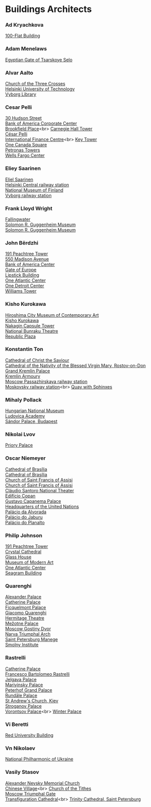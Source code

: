 # Buildings Architects
### Ad Kryachkova
[100-Flat Building](https://en.wikipedia.org/wiki/100-Flat_Building)<br>
### Adam Menelaws
[Egyptian Gate of Tsarskoye Selo](https://en.wikipedia.org/wiki/Egyptian_Gate_of_Tsarskoye_Selo)<br>
### Alvar Aalto
[Church of the Three Crosses](https://en.wikipedia.org/wiki/Church_of_the_Three_Crosses)<br>
[Helsinki University of Technology](https://en.wikipedia.org/wiki/Helsinki_University_of_Technology)<br>
[Vyborg Library](https://en.wikipedia.org/wiki/Vyborg_Library)<br>
### Cesar Pelli
[30 Hudson Street](https://en.wikipedia.org/wiki/30_Hudson_Street)<br>
[Bank of America Corporate Center](https://en.wikipedia.org/wiki/Bank_of_America_Corporate_Center)<br>
[Brookfield Place](https://en.wikipedia.org/wiki/Brookfield_Place_(New_York_City))<br>
[Carnegie Hall Tower](https://en.wikipedia.org/wiki/Carnegie_Hall_Tower)<br>
[César Pelli](https://en.wikipedia.org/wiki/C%C3%A9sar_Pelli)<br>
[International Finance Centre](https://en.wikipedia.org/wiki/International_Finance_Centre_(Hong_Kong))<br>
[Key Tower](https://en.wikipedia.org/wiki/Key_Tower)<br>
[One Canada Square](https://en.wikipedia.org/wiki/One_Canada_Square)<br>
[Petronas Towers](https://en.wikipedia.org/wiki/Petronas_Towers)<br>
[Wells Fargo Center](https://en.wikipedia.org/wiki/Wells_Fargo_Center_(Minneapolis))<br>
### Eliey Saarinen
[Eliel Saarinen](https://en.wikipedia.org/wiki/Eliel_Saarinen)<br>
[Helsinki Central railway station](https://en.wikipedia.org/wiki/Helsinki_Central_railway_station)<br>
[National Museum of Finland](https://en.wikipedia.org/wiki/National_Museum_of_Finland)<br>
[Vyborg railway station](https://en.wikipedia.org/wiki/Vyborg_railway_station)<br>
### Frank Lloyd Wright
[Fallingwater](https://en.wikipedia.org/wiki/Fallingwater)<br>
[Solomon R. Guggenheim Museum](https://en.wikipedia.org/wiki/Solomon_R._Guggenheim_Museum)<br>
[Solomon R. Guggenheim Museum](https://en.wikipedia.org/wiki/Solomon_R._Guggenheim_Museum)<br>
### John Bёrdzhi
[191 Peachtree Tower](https://en.wikipedia.org/wiki/191_Peachtree_Tower)<br>
[550 Madison Avenue](https://en.wikipedia.org/wiki/550_Madison_Avenue)<br>
[Bank of America Center](https://en.wikipedia.org/wiki/Bank_of_America_Center_(Houston))<br>
[Gate of Europe](https://en.wikipedia.org/wiki/Gate_of_Europe)<br>
[Lipstick Building](https://en.wikipedia.org/wiki/Lipstick_Building)<br>
[One Atlantic Center](https://en.wikipedia.org/wiki/One_Atlantic_Center)<br>
[One Detroit Center](https://en.wikipedia.org/wiki/One_Detroit_Center)<br>
[Williams Tower](https://en.wikipedia.org/wiki/Williams_Tower)<br>
### Kisho Kurokawa
[Hiroshima City Museum of Contemporary Art](https://en.wikipedia.org/wiki/Hiroshima_City_Museum_of_Contemporary_Art)<br>
[Kisho Kurokawa](https://en.wikipedia.org/wiki/Kisho_Kurokawa)<br>
[Nakagin Capsule Tower](https://en.wikipedia.org/wiki/Nakagin_Capsule_Tower)<br>
[National Bunraku Theatre](https://en.wikipedia.org/wiki/National_Bunraku_Theatre)<br>
[Republic Plaza](https://en.wikipedia.org/wiki/Republic_Plaza_(Singapore))<br>
### Konstantin Ton
[Cathedral of Christ the Saviour](https://en.wikipedia.org/wiki/Cathedral_of_Christ_the_Saviour)<br>
[Cathedral of the Nativity of the Blessed Virgin Mary, Rostov-on-Don](https://en.wikipedia.org/wiki/Cathedral_of_the_Nativity_of_the_Blessed_Virgin_Mary,_Rostov-on-Don)<br>
[Grand Kremlin Palace](https://en.wikipedia.org/wiki/Grand_Kremlin_Palace)<br>
[Kremlin Armoury](https://en.wikipedia.org/wiki/Kremlin_Armoury)<br>
[Moscow Passazhirskaya railway station](https://en.wikipedia.org/wiki/Moscow_Passazhirskaya_railway_station)<br>
[Moskovsky railway station](https://en.wikipedia.org/wiki/Moskovsky_railway_station_(Saint_Petersburg))<br>
[Quay with Sphinxes](https://en.wikipedia.org/wiki/Quay_with_Sphinxes)<br>
### Mihaly Pollack
[Hungarian National Museum](https://en.wikipedia.org/wiki/Hungarian_National_Museum)<br>
[Ludovica Academy](https://en.wikipedia.org/wiki/Ludovica_Academy)<br>
[Sándor Palace, Budapest](https://en.wikipedia.org/wiki/S%C3%A1ndor_Palace,_Budapest)<br>
### Nikolai Lvov
[Priory Palace](https://en.wikipedia.org/wiki/Priory_Palace)<br>
### Oscar Niemeyer
[Cathedral of Brasília](https://en.wikipedia.org/wiki/Cathedral_of_Brasília)<br>
[Cathedral of Brasília](https://en.wikipedia.org/wiki/Cathedral_of_Bras%C3%ADlia)<br>
[Church of Saint Francis of Assisi](https://en.wikipedia.org/wiki/Church_of_Saint_Francis_of_Assisi)<br>
[Church of Saint Francis of Assisi](https://en.wikipedia.org/wiki/Church_of_Saint_Francis_of_Assisi)<br>
[Cláudio Santoro National Theater](https://en.wikipedia.org/wiki/Cl%C3%A1udio_Santoro_National_Theater)<br>
[Edifício Copan](https://en.wikipedia.org/wiki/Edif%C3%ADcio_Copan)<br>
[Gustavo Capanema Palace](https://en.wikipedia.org/wiki/Gustavo_Capanema_Palace)<br>
[Headquarters of the United Nations](https://en.wikipedia.org/wiki/Headquarters_of_the_United_Nations)<br>
[Palácio da Alvorada](https://en.wikipedia.org/wiki/Palácio_da_Alvorada)<br>
[Palácio do Jaburu](https://en.wikipedia.org/wiki/Pal%C3%A1cio_do_Jaburu)<br>
[Palácio do Planalto](https://en.wikipedia.org/wiki/Pal%C3%A1cio_do_Planalto)<br>
### Philip Johnson
[191 Peachtree Tower](https://en.wikipedia.org/wiki/191_Peachtree_Tower)<br>
[Crystal Cathedral](https://en.wikipedia.org/wiki/Crystal_Cathedral)<br>
[Glass House](https://en.wikipedia.org/wiki/Glass_House)<br>
[Museum of Modern Art](https://en.wikipedia.org/wiki/Museum_of_Modern_Art)<br>
[One Atlantic Center](https://en.wikipedia.org/wiki/One_Atlantic_Center)<br>
[Seagram Building](https://en.wikipedia.org/wiki/Seagram_Building)<br>
### Quarenghi
[Alexander Palace](https://en.wikipedia.org/wiki/Alexander_Palace)<br>
[Catherine Palace](https://en.wikipedia.org/wiki/Catherine_Palace_(Moscow))<br>
[Ficquelmont Palace](https://en.wikipedia.org/wiki/Ficquelmont_Palace)<br>
[Giacomo Quarenghi](https://en.wikipedia.org/wiki/Giacomo_Quarenghi)<br>
[Hermitage Theatre](https://en.wikipedia.org/wiki/Hermitage_Theatre)<br>
[Mežotne Palace](https://en.wikipedia.org/wiki/Mežotne_Palace)<br>
[Moscow Gostiny Dvor](https://en.wikipedia.org/wiki/Moscow_Gostiny_Dvor)<br>
[Narva Triumphal Arch](https://en.wikipedia.org/wiki/Narva_Triumphal_Arch)<br>
[Saint Petersburg Manege](https://en.wikipedia.org/wiki/Saint_Petersburg_Manege)<br>
[Smolny Institute](https://en.wikipedia.org/wiki/Smolny_Institute)<br>
### Rastrelli
[Catherine Palace](https://en.wikipedia.org/wiki/Catherine_Palace)<br>
[Francesco Bartolomeo Rastrelli](https://en.wikipedia.org/wiki/Francesco_Bartolomeo_Rastrelli)<br>
[Jelgava Palace](https://en.wikipedia.org/wiki/Jelgava_Palace)<br>
[Mariyinsky Palace](https://en.wikipedia.org/wiki/Mariyinsky_Palace)<br>
[Peterhof Grand Palace](https://en.wikipedia.org/wiki/Peterhof_Grand_Palace)<br>
[Rundāle Palace](https://en.wikipedia.org/wiki/Rund%C4%81le_Palace)<br>
[St Andrew's Church, Kiev](https://en.wikipedia.org/wiki/St_Andrew%27s_Church,_Kiev)<br>
[Stroganov Palace](https://en.wikipedia.org/wiki/Stroganov_Palace)<br>
[Vorontsov Palace](https://en.wikipedia.org/wiki/Vorontsov_Palace_(Saint_Petersburg))<br>
[Winter Palace](https://en.wikipedia.org/wiki/Winter_Palace)<br>
### Vi Beretti
[Red University Building](https://en.wikipedia.org/wiki/Red_University_Building)<br>
### Vn Nikolaev
[National Philharmonic of Ukraine](https://en.wikipedia.org/wiki/National_Philharmonic_of_Ukraine)<br>
### Vasily Stasov
[Alexander Nevsky Memorial Church](https://en.wikipedia.org/wiki/Alexander_Nevsky_Memorial_Church)<br>
[Chinese Village](https://en.wikipedia.org/wiki/Chinese_Village_(Tsarskoe_Selo))<br>
[Church of the Tithes](https://en.wikipedia.org/wiki/Church_of_the_Tithes)<br>
[Moscow Triumphal Gate](https://en.wikipedia.org/wiki/Moscow_Triumphal_Gate)<br>
[Transfiguration Cathedral](https://en.wikipedia.org/wiki/Transfiguration_Cathedral_(Saint_Petersburg))<br>
[Trinity Cathedral, Saint Petersburg](https://en.wikipedia.org/wiki/Trinity_Cathedral,_Saint_Petersburg)<br>
